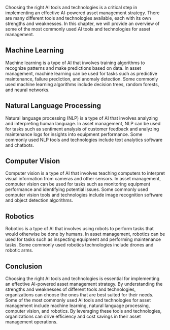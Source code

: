 

Choosing the right AI tools and technologies is a critical step in implementing an effective AI-powered asset management strategy. There are many different tools and technologies available, each with its own strengths and weaknesses. In this chapter, we will provide an overview of some of the most commonly used AI tools and technologies for asset management.

Machine Learning
----------------

Machine learning is a type of AI that involves training algorithms to recognize patterns and make predictions based on data. In asset management, machine learning can be used for tasks such as predictive maintenance, failure prediction, and anomaly detection. Some commonly used machine learning algorithms include decision trees, random forests, and neural networks.

Natural Language Processing
---------------------------

Natural language processing (NLP) is a type of AI that involves analyzing and interpreting human language. In asset management, NLP can be used for tasks such as sentiment analysis of customer feedback and analyzing maintenance logs for insights into equipment performance. Some commonly used NLP tools and technologies include text analytics software and chatbots.

Computer Vision
---------------

Computer vision is a type of AI that involves teaching computers to interpret visual information from cameras and other sensors. In asset management, computer vision can be used for tasks such as monitoring equipment performance and identifying potential issues. Some commonly used computer vision tools and technologies include image recognition software and object detection algorithms.

Robotics
--------

Robotics is a type of AI that involves using robots to perform tasks that would otherwise be done by humans. In asset management, robotics can be used for tasks such as inspecting equipment and performing maintenance tasks. Some commonly used robotics technologies include drones and robotic arms.

Conclusion
----------

Choosing the right AI tools and technologies is essential for implementing an effective AI-powered asset management strategy. By understanding the strengths and weaknesses of different tools and technologies, organizations can choose the ones that are best suited for their needs. Some of the most commonly used AI tools and technologies for asset management include machine learning, natural language processing, computer vision, and robotics. By leveraging these tools and technologies, organizations can drive efficiency and cost savings in their asset management operations.
